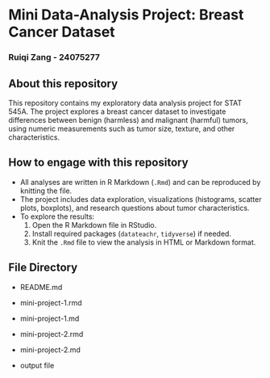# Mini Data-Analysis Project: Breast Cancer Dataset
### Ruiqi Zang - 24075277

## About this repository
This repository contains my exploratory data analysis project for STAT 545A. The project explores a breast cancer dataset to investigate differences between benign (harmless) and malignant (harmful) tumors, using numeric measurements such as tumor size, texture, and other characteristics.

## How to engage with this repository
- All analyses are written in R Markdown (`.Rmd`) and can be reproduced by knitting the file.
- The project includes data exploration, visualizations (histograms, scatter plots, boxplots), and research questions about tumor characteristics.
- To explore the results:
  1. Open the R Markdown file in RStudio.
  2. Install required packages (`datateachr`, `tidyverse`) if needed.
  3. Knit the `.Rmd` file to view the analysis in HTML or Markdown format.

## File Directory
- README.md
- mini-project-1.rmd
- mini-project-1.md

- mini-project-2.rmd
- mini-project-2.md
- output file
